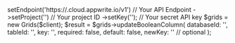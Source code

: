 <?php

use Appwrite\Client;
use Appwrite\Services\Grids;

$client = (new Client())
    ->setEndpoint('https://<REGION>.cloud.appwrite.io/v1') // Your API Endpoint
    ->setProject('<YOUR_PROJECT_ID>') // Your project ID
    ->setKey('<YOUR_API_KEY>'); // Your secret API key

$grids = new Grids($client);

$result = $grids->updateBooleanColumn(
    databaseId: '<DATABASE_ID>',
    tableId: '<TABLE_ID>',
    key: '',
    required: false,
    default: false,
    newKey: '' // optional
);